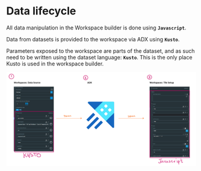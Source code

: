 # Data lifecycle

All data manipulation in the Workspace builder is done using **`Javascript`**.

Data from datasets is provided to the workspace via ADX using **`Kusto`**.  

Parameters exposed to the workspace are parts of the dataset, and as such need to be written using the dataset language: **`Kusto`**. This is the only place Kusto is used in the workspace builder.

![Data lifecycle](<../.gitbook/assets/image (11).png>)

